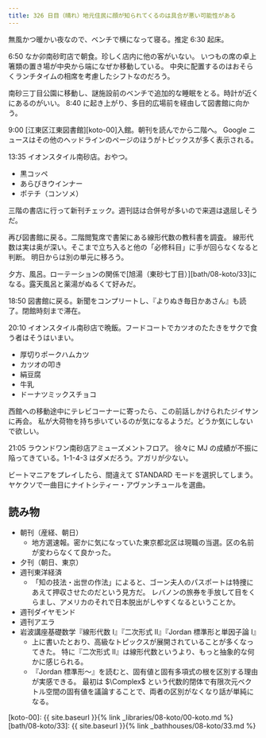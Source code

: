 ```yaml
---
title: 326 日目（晴れ）地元住民に顔が知られてくるのは具合が悪い可能性がある
---
```


無風かつ暖かい夜なので、ベンチで横になって寝る。推定 6:30 起床。

6:50 なか卯南砂町店で朝食。珍しく店内に他の客がいない。
いつもの席の卓上箸類の置き場が中央から端になぜか移動している。
中央に配置するのはおそらくランチタイムの相席を考慮したシフトなのだろう。

南砂三丁目公園に移動し、謎施設前のベンチで追加的な睡眠をとる。時計が近くにあるのがいい。
8:40 に起き上がり、多目的広場前を経由して図書館に向かう。

9:00 [江東区江東図書館][koto-00]入館。朝刊を読んでから二階へ。
Google ニュースはその他のヘッドラインのページのほうがトピックスが多く表示される。

13:35 イオンスタイル南砂店。おやつ。

* 黒コッペ
* あらびきウインナー
* ポテチ（コンソメ）

三階の書店に行って新刊チェック。週刊誌は合併号が多いので来週は退屈しそうだ。

再び図書館に戻る。二階閲覧席で書架にある線形代数の教科書を調査。
線形代数は実は奥が深い。そこまで立ち入ると他の「必修科目」に手が回らなくなると判断。
明日からは別の単元に移ろう。

夕方、風呂。ローテーションの関係で[旭湯（東砂七丁目）][bath/08-koto/33]になる。露天風呂と薬湯がぬるくて好みだ。

18:50 図書館に戻る。新聞をコンプリートし、『よりぬき毎日かあさん』も読了。閉館時刻まで滞在。

20:10 イオンスタイル南砂店で晩飯。フードコートでカツオのたたきをサクで食う者はそうはいまい。

* 厚切りポークハムカツ
* カツオの叩き
* 絹豆腐
* 牛乳
* ドーナツミックスチョコ

西館への移動途中にテレビコーナーに寄ったら、この前話しかけられたジイサンに再会。
私が大荷物を持ち歩いているのが気になるようだ。どうか気にしないで欲しい。

21:05 ラウンドワン南砂店アミューズメントフロア。
徐々に MJ の成績が不振に陥ってきている。1-1-4-3 はダメだろう。アガリが少ない。

ビートマニアをプレイしたら、間違えて STANDARD モードを選択してしまう。
ヤケクソで一曲目にナイトシティー・アヴァンチュールを選曲。

## 読み物

* 朝刊（産経、朝日）
  * 地方選速報。密かに気になっていた東京都北区は現職の当選。区の名前が変わらなくて良かった。
* 夕刊（朝日、東京）
* 週刊東洋経済
  * 「知の技法・出世の作法」によると、ゴーン夫人のパスポートは特捜にあえて押収させたのだという見方だ。
    レバノンの旅券を手放して目をくらまし、アメリカのそれで日本脱出がしやすくなるということか。
* 週刊ダイヤモンド
* 週刊アエラ
* 岩波講座基礎数学『線形代数 I』『二次形式 II』『Jordan 標準形と単因子論 I』
  * 上に書いたとおり、高級なトピックスが展開されていることが多くなってきた。
    特に『二次形式 II』は線形代数というより、もっと抽象的な何かに感じられる。
  * 『Jordan 標準形～』を読むと、固有値と固有多項式の根を区別する理由が実感できる。
    最初は $\Complex$ という代数的閉体で有限次元ベクトル空間の固有値を議論することで、両者の区別がなくなり話が単純になる。

[koto-00]: {{ site.baseurl }}{% link _libraries/08-koto/00-koto.md %}
[bath/08-koto/33]: {{ site.baseurl }}{% link _bathhouses/08-koto/33.md %}
